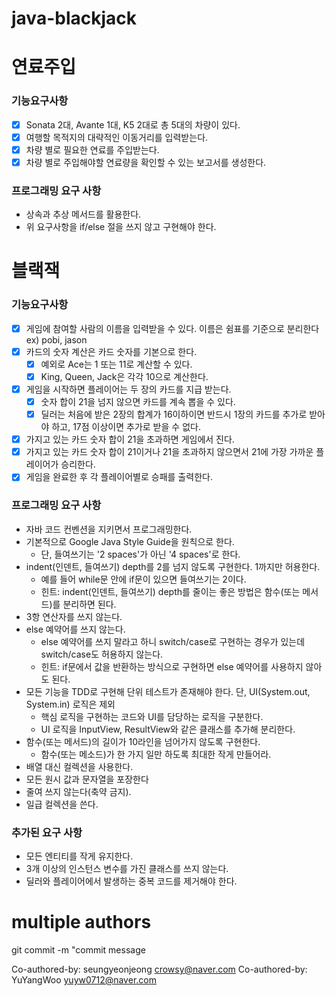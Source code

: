 # java-blackjack

# 연료주입

### 기능요구사항
- [x] Sonata 2대, Avante 1대, K5 2대로 총 5대의 차량이 있다.
- [x] 여행할 목적지의 대략적인 이동거리를 입력받는다.
- [x] 차량 별로 필요한 연료를 주입받는다.
- [x] 차량 별로 주입해야할 연료량을 확인할 수 있는 보고서를 생성한다.

### 프로그래밍 요구 사항
- 상속과 추상 메서드를 활용한다.
- 위 요구사항을 if/else 절을 쓰지 않고 구현해야 한다.

# 블랙잭

### 기능요구사항
- [x] 게임에 참여할 사람의 이름을 입력받을 수 있다. 이름은 쉼표를 기준으로 분리한다  
  ex) pobi, jason
- [x] 카드의 숫자 계산은 카드 숫자를 기본으로 한다.
  - [x] 예외로 Ace는 1 또는 11로 계산할 수 있다.
  - [x] King, Queen, Jack은 각각 10으로 계산한다.
- [x] 게임을 시작하면 플레이어는 두 장의 카드를 지급 받는다.
  - [x] 숫자 합이 21을 넘지 않으면 카드를 계속 뽑을 수 있다.
  - [x] 딜러는 처음에 받은 2장의 합계가 16이하이면 반드시 1장의 카드를 추가로 받아야 하고, 17점 이상이면 추가로 받을 수 없다.
- [x] 가지고 있는 카드 숫자 합이 21을 초과하면 게임에서 진다.
- [x] 가지고 있는 카드 숫자 합이 21이거나 21을 초과하지 않으면서 21에 가장 가까운 플레이어가 승리한다.
- [x] 게임을 완료한 후 각 플레이어별로 승패를 출력한다.

### 프로그래밍 요구 사항
- 자바 코드 컨벤션을 지키면서 프로그래밍한다.
- 기본적으로 Google Java Style Guide을 원칙으로 한다.
  - 단, 들여쓰기는 '2 spaces'가 아닌 '4 spaces'로 한다.
- indent(인덴트, 들여쓰기) depth를 2를 넘지 않도록 구현한다. 1까지만 허용한다.
  - 예를 들어 while문 안에 if문이 있으면 들여쓰기는 2이다.
  - 힌트: indent(인덴트, 들여쓰기) depth를 줄이는 좋은 방법은 함수(또는 메서드)를 분리하면 된다.
- 3항 연산자를 쓰지 않는다.
- else 예약어를 쓰지 않는다.
  - else 예약어를 쓰지 말라고 하니 switch/case로 구현하는 경우가 있는데 switch/case도 허용하지 않는다.
  - 힌트: if문에서 값을 반환하는 방식으로 구현하면 else 예약어를 사용하지 않아도 된다.
- 모든 기능을 TDD로 구현해 단위 테스트가 존재해야 한다. 단, UI(System.out, System.in) 로직은 제외
  - 핵심 로직을 구현하는 코드와 UI를 담당하는 로직을 구분한다.
  - UI 로직을 InputView, ResultView와 같은 클래스를 추가해 분리한다.
- 함수(또는 메서드)의 길이가 10라인을 넘어가지 않도록 구현한다.
  - 함수(또는 메소드)가 한 가지 일만 하도록 최대한 작게 만들어라.
- 배열 대신 컬렉션을 사용한다.
- 모든 원시 값과 문자열을 포장한다
- 줄여 쓰지 않는다(축약 금지).
- 일급 컬렉션을 쓴다.
### 추가된 요구 사항
- 모든 엔티티를 작게 유지한다.
- 3개 이상의 인스턴스 변수를 가진 클래스를 쓰지 않는다.
- 딜러와 플레이어에서 발생하는 중복 코드를 제거해야 한다.

# multiple authors
git commit -m "commit message


Co-authored-by: seungyeonjeong <crowsy@naver.com>
Co-authored-by: YuYangWoo <yuyw0712@naver.com>
